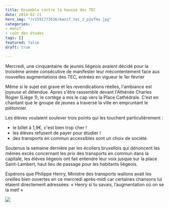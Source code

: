 ```yaml
---
title: Ensemble contre la hausse des TEC
date: 2014-02-21
hero_img: "/v1591773636/manif_tec_2_p2vfmu.jpg"
categories:
- manif
- coût des études
tags: []
featured: false
draft: true

---
```

Mercredi, une cinquantaine de jeunes liégeois avaient décidé pour la troisième année consécutive de manifester leur mécontentement face aux nouvelles augmentations des TEC, entrées en vigueur le 1er février

Même si le sujet est grave et les revendications réelles, l'ambiance est joyeuse et détendue. Apres s'être rassemblé devant I'Athénée Charles Rogier (Liège 1), le cortège a mis le cap vers la Place Cathédrale. C’est en chantant que le groupe de jeunes a traversé la ville en empruntant le piétonnier.

Les élèves voulaient soulever trois points qui les touchent particulièrement :

* le billet à 1,9€, c'est bien trop cher !
* les élèves refusent de payer pour étudier !
* des transports en commun accessibles sont un choix de société.

Soutenus la semaine dernière par les écoliers bruxellois qui dénoncent les mêmes excès concernant les prix des transports en commun dans la capitale, les élèves liégeois ont fait entendre leur voix jusque sur la place Saint-Lambert, haut lieu de passage pour les habitants liégeois.

Espérons que Philippe Henry, Ministre des transports wallons avait les oreilles bien ouvertes en ce mercredi après-midi car certaines chansons lui étaient directement adressées: « Henry si tu savais, l’augmentation où on se la met! »

![](https://res.cloudinary.com/cefasbl/image/upload/c_limit,dpr_auto,q_70,w_740,f_auto/v1591773636/manif_tec_ghwcli.jpg)